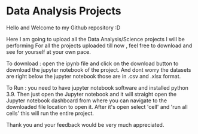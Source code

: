 # Data Analysis Projects

Hello and Welcome to my Github repository :D


Here I am going to upload all the Data Analysis/Science projects I will be performing 
For all the projects uploaded till now , feel free to download and see for yourself at your own pace.


To download : open the ipynb file and click on the download button to download the jupyter notebook of the project.
              And dont worry the datasets are right below the jupyter notebook those are in .csv and .xlsx format.

To Run : you need to have jupyter notebook software and installed python 3.9. 
         Then just open the Jupyter notebook and it will straight open the Jupyter notebook dashboard from where you can navigate to the downloaded file location to open          it. After it's open select 'cell' and 'run all cells' this will run the entire project. 

Thank you and your feedback would be very much appreciated.

